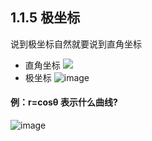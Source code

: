 ## 1.1.5 极坐标
说到极坐标自然就要说到直角坐标
- 直角坐标
![](https://github.com/hjj5258/UniversityComputerProfessionalCourseSystem/blob/master/Advanced%20Mathematics/Photo/01-1-5zjzb.png)
- 极坐标
![image](https://github.com/hjj5258/UniversityComputerProfessionalCourseSystem/blob/master/Advanced%20Mathematics/Photo/01-1-5jzb.png)
#### 例：r=cosθ 表示什么曲线? 
![image](https://github.com/hjj5258/UniversityComputerProfessionalCourseSystem/blob/master/Advanced%20Mathematics/Photo/01-1-5j.png)
